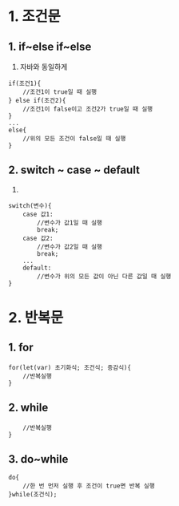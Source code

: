 # 1. 조건문
## 1. if~else if~else
1. 자바와 동일하게
```
if(조건1){
    //조건1이 true일 때 실행
} else if(조건2){
    //조건1이 false이고 조건2가 true일 때 실행
}
...
else{
    //위의 모든 조건이 false일 때 실행
}
```

## 2. switch ~ case ~ default
1. 
```
switch(변수){
    case 값1: 
        //변수가 값1일 때 실행
        break;
    case 값2:
        //변수가 값2일 때 실행
        break;
    ...
    default:
        //변수가 위의 모든 값이 아닌 다른 값일 때 실행
}
```

# 2. 반복문
## 1. for
```
for(let(var) 초기화식; 조건식; 증감식){
    //반복실행
}
```
## 2. while
```while(조건식){
    //반복실행
}
```
## 3. do~while
```
do{
    //한 번 먼저 실행 후 조건이 true면 반복 실행
}while(조건식);
```
